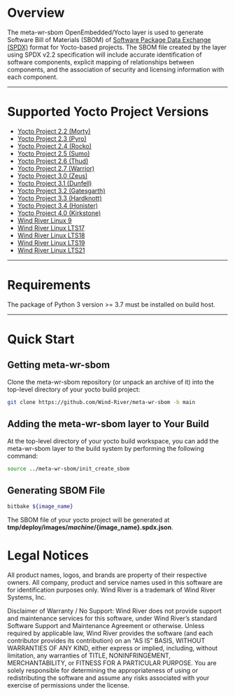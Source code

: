 # Overview
The meta-wr-sbom OpenEmbedded/Yocto layer is used to generate Software Bill of Materials (SBOM) of [Software Package Data Exchange (SPDX)](https://spdx.org/tools) format for Yocto-based projects. The SBOM file created by the layer using SPDX v2.2 specification will include accurate identification of software components, explicit mapping of relationships between components, and the association of security and licensing information with each component.

----------------------------------------------------------------------------------------
# Supported Yocto Project Versions
- [Yocto Project 2.2 (Morty)](https://www.yoctoproject.org/pipermail/yocto-announce/2016-November/000101.html)  
- [Yocto Project 2.3 (Pyro)](https://lists.yoctoproject.org/pipermail/yocto-announce/2017-May/000112.html)  
- [Yocto Project 2.4 (Rocko)](https://lists.yoctoproject.org/pipermail/yocto-announce/2017-October/000125.html)   
- [Yocto Project 2.5 (Sumo)](https://lists.yoctoproject.org/pipermail/yocto-announce/2018-May/000136.html)  
- [Yocto Project 2.6 (Thud)](https://lists.yoctoproject.org/pipermail/yocto-announce/2018-November/000147.html)  
- [Yocto Project 2.7 (Warrior)](https://lists.yoctoproject.org/pipermail/yocto/2019-May/045028.html)  
- [Yocto Project 3.0 (Zeus)](https://lists.yoctoproject.org/pipermail/yocto/2019-October/047111.html)
- [Yocto Project 3.1 (Dunfell)](https://lists.yoctoproject.org/g/yocto/message/49201)  
- [Yocto Project 3.2 (Gatesgarth)](https://lists.yoctoproject.org/g/yocto/message/51262)  
- [Yocto Project 3.3 (Hardknott)](https://lists.yoctoproject.org/g/yocto-announce/message/215)  
- [Yocto Project 3.4 (Honister)](https://lists.yoctoproject.org/g/yocto-announce/message/229)  
- [Yocto Project 4.0 (Kirkstone)](https://lists.yoctoproject.org/g/yocto/message/56902)	  
- [Wind River Linux 9](https://docs.windriver.com/category/os-wind_river_linux_9)
- [Wind River Linux LTS17](https://docs.windriver.com/category/os_linux_lts_17)
- [Wind River Linux LTS18](https://docs.windriver.com/category/os_linux_lts_18)
- [Wind River Linux LTS19](https://docs.windriver.com/category/os_linux_lts_19)
- [Wind River Linux LTS21](https://docs.windriver.com/category/os_linux_lts_21)


----------------------------------------------------------------------------------------
# Requirements
The package of Python 3 version >= 3.7 must be installed on build host.


----------------------------------------------------------------------------------------
# Quick Start
## Getting meta-wr-sbom
Clone the meta-wr-sbom repository (or unpack an archive of it) into the top-level directory of your yocto build project:
```bash
git clone https://github.com/Wind-River/meta-wr-sbom -b main
```

## Adding the meta-wr-sbom layer to Your Build
At the top-level directory of your yocto build workspace, you can add the meta-wr-sbom layer to the build system by performing the following command:
```bash
source ../meta-wr-sbom/init_create_sbom
```

## Generating SBOM File
```bash
bitbake ${image_name}
```

The SBOM file of your yocto project will be generated at  **tmp/deploy/images/${machine}/${image_name}.spdx.json**.   

# Legal Notices

All product names, logos, and brands are property of their respective owners. All company, 
product and service names used in this software are for identification purposes only. 
Wind River is a trademark of Wind River Systems, Inc.

Disclaimer of Warranty / No Support: Wind River does not provide support 
and maintenance services for this software, under Wind River’s standard 
Software Support and Maintenance Agreement or otherwise. Unless required 
by applicable law, Wind River provides the software (and each contributor 
provides its contribution) on an “AS IS” BASIS, WITHOUT WARRANTIES OF ANY 
KIND, either express or implied, including, without limitation, any warranties 
of TITLE, NONINFRINGEMENT, MERCHANTABILITY, or FITNESS FOR A PARTICULAR 
PURPOSE. You are solely responsible for determining the appropriateness of 
using or redistributing the software and assume any risks associated with 
your exercise of permissions under the license.


